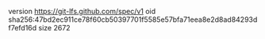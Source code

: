 version https://git-lfs.github.com/spec/v1
oid sha256:47bd2ec911ce78f60cb50397701f5585e57bfa71eea8e2d8ad84293df7efd16d
size 2672
